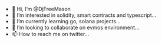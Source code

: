 - 👋 Hi, I’m @DjFreeMason
- 👀 I’m interested in solidity, smart contracts and typescript...
- 🌱 I’m currently learning go, solana projects...
- 💞️ I’m looking to collaborate on evmos environment...
- 📫 How to reach me on twitter...

<!---
DjFreeMason/DjFreeMason is a ✨ special ✨ repository because its `README.md` (this file) appears on your GitHub profile.
You can click the Preview link to take a look at your changes.
--->

